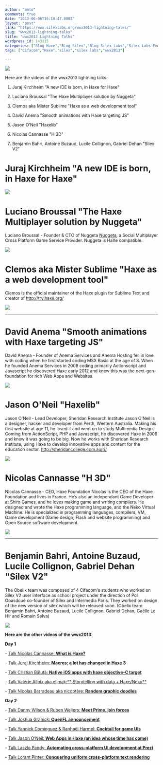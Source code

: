 ```yaml
---
author: "anto"
comments: true
date: "2013-06-06T16:18:47.000Z"
layout: "post"
link: "https://www.silexlabs.org/wwx2013-lightning-talks/"
slug: "wwx2013-lightning-talks"
title: "wwx2013 Lightning Talks"
wordpress_id: 143115
categories: ["Blog Haxe","Blog Silex","Blog Silex Labs","Silex Labs Events","The Blog"]
tags: ["Cifacom","Haxe","silex","silex labs","wwx2013"]

---
```

[![](https://www.silexlabs.org/wp-content/uploads/2013/06/lightning-talks-bandeau.jpg)](https://www.silexlabs.org/143115/the-blog/wwx2013-lightning-talks/attachment/lightning-talks-bandeau/)

Here are the videos of the wwx2013 lightning talks:




  1. Juraj Kirchheim "A new IDE is born, in Haxe for Haxe"


  2. Luciano Broussal "The Haxe Multiplayer solution by Nuggeta"


  3. Clemos aka Mister Sublime "Haxe as a web development tool"


  4. David Anema "Smooth animations with Haxe targeting JS"


  5. Jason O'Neil "Haxelib"


  6. Nicolas Cannasse "H 3D"


  7. Benjamin Bahri, Antoine Buzaud, Lucile Collignon, Gabriel Dehan "Silex V2"





# **Juraj Kirchheim "A new IDE is born, in Haxe for Haxe"**


[![](https://www.silexlabs.org/wp-content/uploads/2013/06/juraj_kirchheim1-148x150.png)](https://www.silexlabs.org/143115/the-blog/wwx2013-lightning-talks/attachment/juraj_kirchheim-2/)






# **Luciano Broussal "The Haxe Multiplayer solution by Nuggeta"**


Luciano Broussal - Founder & CTO of Nuggeta
[Nuggeta](http://nuggeta.net/), a Social Multiplayer Cross Platform Game Service Provider. Nuggeta is HaXe compatible.

[![](https://www.silexlabs.org/wp-content/uploads/2013/06/luciano-142x150.jpg)](https://www.silexlabs.org/143115/the-blog/wwx2013-lightning-talks/attachment/luciano/)





# **Clemos aka Mister Sublime "Haxe as a web development tool"**


Clemos is the official maintainer of the Haxe plugin for Sublime Text and creator of http://try.haxe.org/

[![](https://www.silexlabs.org/wp-content/uploads/2013/06/Clemos-150x150.png)](https://www.silexlabs.org/143115/the-blog/wwx2013-lightning-talks/attachment/clemos/)

****




# **David Anema "Smooth animations with Haxe targeting JS"**


David Anema - Founder of Anema Services and Anema Hosting fell in love with coding when he first started coding MSX Basic at the age of 8. When he founded Anema Services in 2008 coding primarily Actionscript and Javascript he discovered Haxe early 2012 and knew this was the next-gen-foundation for rich Web Apps and Websites.

[![](https://www.silexlabs.org/wp-content/uploads/2013/06/David-thumb-150x150.png)](https://www.silexlabs.org/143115/the-blog/wwx2013-lightning-talks/attachment/david-thumb/)






# **Jason O'Neil "Haxelib"**


Jason O'Neil - Lead Developer, Sheridan Research Institute
Jason O’Neil is a designer, hacker and developer from Perth, Western Australia. Making his first website at age 11, he loved it and went on to study Multimedia Design. Coming from ActionScript, PHP and Javascript, he discovered Haxe in 2009 and knew it was going to be big. Now he works with Sheridan Research Institute, using Haxe to develop innovative apps and content for the education sector.
http://sheridancollege.com.au/ri/

[![](https://www.silexlabs.org/wp-content/uploads/2013/06/Jason-150x150.png)](https://www.silexlabs.org/143115/the-blog/wwx2013-lightning-talks/attachment/jason/)






# **Nicolas Cannasse "H 3D"**


Nicolas Cannasse - CEO, Haxe Foundation
Nicolas is the CEO of the Haxe Foundation and lives in France. He’s also an independant Game Developer at Shiro Games, and he loves making game and writing compilers. He designed and wrote the Haxe programming language, and the Neko Virtual Machine. He is specialized in programming languages, compilers, VM, Game development (Game design, Flash and website programming) and Open Source software development.

[![](https://www.silexlabs.org/wp-content/uploads/2013/06/nicolas_cannasse.jpg)](https://www.silexlabs.org/143115/the-blog/wwx2013-lightning-talks/attachment/nicolas_cannasse/)

****



# **Benjamin Bahri, Antoine Buzaud, Lucile Collignon, Gabriel Dehan "Silex V2"**


The Obelix team was composed of 4 Cifacom's students who worked on Silex V2 user interface as school project under the direction of Pol Goasdoué co-founder of Silex and Intermedia Paris. They worked on design of the new version of silex which will be released soon. (Obelix team: Benjamin Bahri, Antoine Buzaud, Lucile Collignon, Gabriel Dehan, Gaëlle Le Hir and Romain Selva)

[![](https://www.silexlabs.org/wp-content/uploads/2013/06/Cifacom-Obelix-Team-687x166.png)](https://www.silexlabs.org/143115/the-blog/wwx2013-lightning-talks/attachment/cifacom-obelix-team/)



**Here are the other videos of the wwx2013:**


**Day 1**






- [Talk Nicolas Cannasse: **What is Haxe?**](https://www.silexlabs.org/140469/the-blog/wwx2013-speech-nicolas-cannasse-what-is-haxe/)

- [Talk Juraj Kirchheim: **Macros: a lot has changed in Haxe 3**](https://www.silexlabs.org/?p=142242)

- [Talk Cristian Băluță: **Native iOS apps with haxe objective-C target**](https://www.silexlabs.org/?p=142686)

- [Talk Valérie Alloix aka elimak:** Storytelling with data + Haxe/Neko**](https://www.silexlabs.org/?p=142722)

- [Talk Nicolas Barradeau aka nicoptère: **Random graphic doodles**](https://www.silexlabs.org/?p=142737)

**Day 2**

- [Talk Danny Wilson & Ruben Weijers: **Meet Prime, join forces**](https://www.silexlabs.org/?p=142746)

- [Talk Joshua Granick: **OpenFL announcement**](https://www.silexlabs.org/?p=142542)

- [Talk Yannick Dominguez & Raphaël Harmel: **Cocktail for game UIs**](https://www.silexlabs.org/?p=142483)

- [Talk Jason O’Neil: **Web Apps in Haxe (an idea whose time has come)**](https://www.silexlabs.org/?p=142800)

- [Talk Laszlo Pandy: **Automating cross-platform UI development at Prezi**](https://www.silexlabs.org/?p=142721)

- [Talk Lorant Pinter: **Conquering uniform cross-platform text rendering**](https://www.silexlabs.org/?p=142774)



